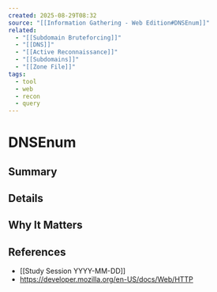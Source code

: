 ```yaml
---
created: 2025-08-29T08:32
source: "[[Information Gathering - Web Edition#DNSEnum]]"
related:
  - "[[Subdomain Bruteforcing]]"
  - "[[DNS]]"
  - "[[Active Reconnaissance]]"
  - "[[Subdomains]]"
  - "[[Zone File]]"
tags:
  - tool
  - web
  - recon
  - query
---
```

# DNSEnum

## Summary


## Details
<!-- Commands, breakdowns, examples -->

## Why It Matters
<!-- Practical significance in cybersec context -->

## References
<!-- - This is a list of other notes, sites, or docs you cross-referenced to understand the concept better.
- Can be multiple, can be internal (`[[Other Note]]`) or external (`https://...`).
- It answers: “What else informed this note?”-->
- [[Study Session YYYY-MM-DD]]
-  https://developer.mozilla.org/en-US/docs/Web/HTTP
